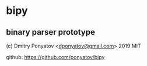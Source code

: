 # bipy
## binary parser prototype

(c) Dmitry Ponyatov <<dponyatov@gmail.com>> 2019 MIT

github: https://github.com/ponyatov/bipy
